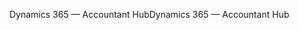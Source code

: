 <span data-ttu-id="432b1-101">Dynamics 365 — Accountant Hub</span><span class="sxs-lookup"><span data-stu-id="432b1-101">Dynamics 365 — Accountant Hub</span></span>
